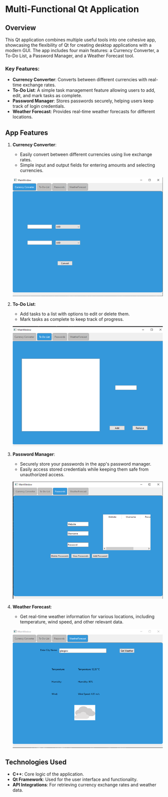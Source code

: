 # Multi-Functional Qt Application

## Overview

This Qt application combines multiple useful tools into one cohesive app, showcasing the flexibility of Qt for creating desktop applications with a modern GUI. The app includes four main features: a Currency Converter, a To-Do List, a Password Manager, and a Weather Forecast tool.

### Key Features:
- **Currency Converter**: Converts between different currencies with real-time exchange rates.
- **To-Do List**: A simple task management feature allowing users to add, edit, and mark tasks as complete.
- **Password Manager**: Stores passwords securely, helping users keep track of login credentials.
- **Weather Forecast**: Provides real-time weather forecasts for different locations.

## App Features

1. **Currency Converter**: 
   - Easily convert between different currencies using live exchange rates.
   - Simple input and output fields for entering amounts and selecting currencies.
   
   ![Currency Converter](currencyconverter.PNG)

2. **To-Do List**: 
   - Add tasks to a list with options to edit or delete them.
   - Mark tasks as complete to keep track of progress.
   
   ![To-Do List](todolist.PNG)

3. **Password Manager**: 
   - Securely store your passwords in the app's password manager.
   - Easily access stored credentials while keeping them safe from unauthorized access.
   
   ![Password Manager](passwords.PNG)

4. **Weather Forecast**: 
   - Get real-time weather information for various locations, including temperature, wind speed, and other relevant data.
   
   ![Weather Forecast](weatherforecast.PNG)

## Technologies Used
- **C++**: Core logic of the application.
- **Qt Framework**: Used for the user interface and functionality.
- **API Integrations**: For retrieving currency exchange rates and weather data.
